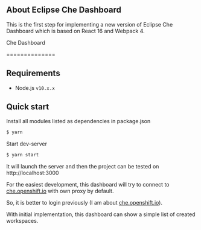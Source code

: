 ## About Eclipse Che Dashboard

This is the first step for implementing a new version of  Eclipse Che Dashboard which is based on  React 16 and Webpack 4.


Che Dashboard

==============

## Requirements

- Node.js `v10.x.x`

## Quick start

Install all modules listed as dependencies in package.json
```sh
$ yarn
```

Start dev-server
```sh
$ yarn start
```

It will launch the server and then the project can be tested on http://localhost:3000



For the easiest development, this dashboard will try to connect to [che.openshift.io](https://che.openshift.io) with own proxy by default.

So, it is better to login previously (I am about [che.openshift.io](https://che.openshift.io)). 


With initial implementation, this dashboard can show a simple list of created workspaces.
